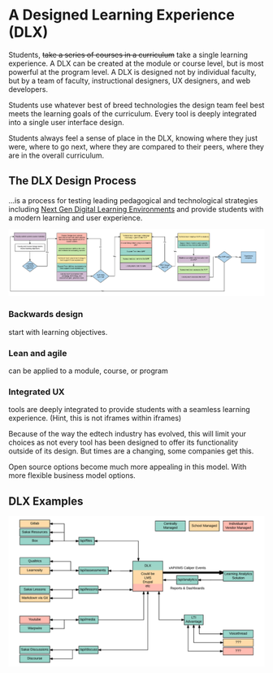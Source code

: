 
# A Designed Learning Experience (DLX)

Students, ~~take a series of courses in a curriculum~~ take a single learning experience. A DLX can be created at the module or course level, but is most powerful at the program level. A DLX is designed not by individual faculty, but by a team of faculty, instructional designers, UX designers, and web developers.

Students use whatever best of breed technologies the design team feel best meets the learning goals of the curriculum. Every tool is deeply integrated into a single user interface design.

Students always feel a sense of place in the DLX, knowing where they just were, where to go next, where they are compared to their peers, where they are in the overall curriculum.







## The DLX Design Process
...is a process for testing leading pedagogical and technological strategies including [Next Gen Digital Learning Environments](https://library.educause.edu/topics/teaching-and-learning/next-generation-digital-learning-environment-ngdle) and provide students with a modern learning and user experience. 

![DLX Process](_assets/process.png)

### Backwards design
start with learning objectives. 

### Lean and agile
can be applied to a module, course, or program

### Integrated UX
tools are deeply integrated to provide students with a seamless learning experience. (Hint, this is not iframes within iframes)

Because of the way the edtech industry has evolved, this will limit your choices as not every tool has been designed to offer its functionality outside of its design. But times are a changing, some companies get this.

Open source options become much more appealing in this model. With more flexible business model options.

## DLX Examples

![Architecture](_assets/architecture.png)